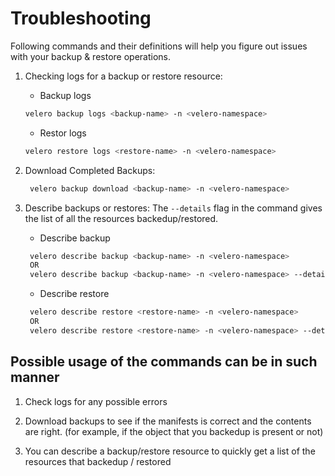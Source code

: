 # Troubleshooting

Following commands and their definitions will help you figure out issues with your backup & restore operations.

1. Checking logs for a backup or restore resource:
   - Backup logs

    ```bash
    velero backup logs <backup-name> -n <velero-namespace>
    ```

   - Restor logs

    ```bash
    velero restore logs <restore-name> -n <velero-namespace>
    ```

2. Download Completed Backups:

   ```bash
    velero backup download <backup-name> -n <velero-namespace>
   ```

3. Describe backups or restores:
    The `--details` flag in the command gives the list of all the resources backedup/restored.
   - Describe backup

    ```bash
     velero describe backup <backup-name> -n <velero-namespace>
     OR
     velero describe backup <backup-name> -n <velero-namespace> --details
    ```

   - Describe restore

    ```bash
     velero describe restore <restore-name> -n <velero-namespace>
     OR
     velero describe restore <restore-name> -n <velero-namespace> --details
    ```

## Possible usage of the commands can be in such manner

1. Check logs for any possible errors

2. Download backups to see if the manifests is correct and the contents are right. (for example, if the object that you backedup is present or not)

3. You can describe a backup/restore resource to quickly get a list of the resources that backedup / restored
